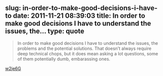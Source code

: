 slug: in-order-to-make-good-decisions-i-have-to
date: 2011-11-21 08:39:03
title: In order to make good decisions I have to understand the issues, the...
type: quote
---

> In order to make good decisions I have to understand the issues, the problems and the potential solutions. That doesn’t always require deep technical chops, but it does mean asking a lot questions, some of them potentially dumb, embarassing ones.

[w2je6G](http://j.mp/w2je6G)
